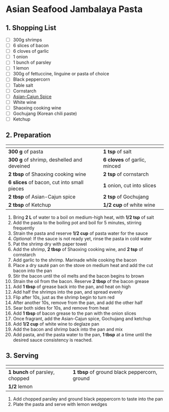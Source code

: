 # Asian Seafood Jambalaya Pasta

## 1. Shopping List
- [ ] 300g shrimps
- [ ] 6 slices of bacon
- [ ] 6 cloves of garlic
- [ ] 1 onion
- [ ] 1 bunch of parsley
- [ ] 1 lemon
- [ ] 300g of fettuccine, linguine or pasta of choice
- [ ] Black peppercorn
- [ ] Table salt
- [ ] Cornstarch
- [ ] [Asian-Cajun Spice][1]
- [ ] White wine
- [ ] Shaoxing cooking wine
- [ ] Gochujang (Korean chili paste)
- [ ] Ketchup

## 2. Preparation
|<!-- -->|<!-- -->|
|---|---|
| **300 g** of pasta | **1 tsp** of salt | 
| **300 g** of shrimp, deshelled and deveined | **6 cloves** of garlic, minced |
| **2 tbsp** of Shaoxing cooking wine | **2 tsp** of cornstarch |
| **6 slices** of bacon, cut into small pieces | **1** onion, cut into slices |
| **2 tbsp** of Asian-Cajun spice | **2 tsp** of Gochujang |
| **2 tbsp** of Ketchup | **1/2 cup** of white wine |

1. Bring **2 L** of water to a boil on medium-high heat, with **1/2 tsp** of salt
2. Add the pasta to the boiling pot and boil for 5 minutes, stirring frequently
3. Strain the pasta and reserve **1/2 cup** of pasta water for the sauce
4. *Optional:* If the sauce is not ready yet, rinse the pasta in cold water
5. Pat the shrimp dry with paper towel
6. Add the shrimp, **2 tbsp** of Shaoxing cooking wine, and **2 tsp** of cornstarch
7. Add garlic to the shrimp. Marinade while cooking the bacon
8. Place a dry sauté pan on the stove on medium heat and add the cut bacon into the pan
6. Stir the bacon until the oil melts and the bacon begins to brown
7. Strain the oil from the bacon. Reserve **2 tbsp** of the bacon grease
8. Add **1 tbsp** of grease back into the pan, and heat on high
9. Add half the shrimps into the pan, and spread evenly
10. Flip after 10s, just as the shrimp begin to turn red 
10. After another 10s, remove from the pan, and add the other half
11. Sear both sides for 10s, and remove from heat
12. Add **1 tbsp** of bacon grease to the pan with the onion slices
13. Once fragrant, add the Asian-Cajun spice, Gochujang and ketchup
14. Add **1/2 cup** of white wine to deglaze pan
15. Add the bacon and shrimp back into the pan and mix
16. Add pasta, and the pasta water to the pan, **1 tbsp** at a time until the desired sauce consistency is reached.

## 3. Serving
|<!-- -->|<!-- -->|
|---|---|
| **1 bunch** of parsley, chopped | **1 tbsp** of ground black peppercorn, ground |
| **1/2** lemon | |


1. Add chopped parsley and ground black peppercorn to taste into the pan
2. Plate the pasta and serve with lemon wedges

[1]: https://github.com/nanotalks/recipes/blob/master/Spices%20and%20Sauces/Asian-Cajun%20Spice.md 